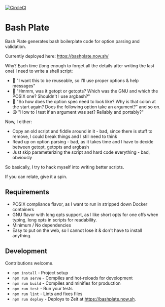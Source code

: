 [![CircleCI](https://circleci.com/gh/wwerner/bashplate.svg?style=svg)](https://circleci.com/gh/wwerner/bashplate)

# Bash Plate

Bash Plate generates bash boilerplate code for option parsing and validation.

Currently deployed here: https://bashplate.now.sh/

Why? Each time (long enough to forget all the details after writing the last one) I need to write a shell script:
* 🧐 "I want this to be reuseable, so I'll use proper options & help messages"
* 🤔 "Hmmm, was it getopt or getopts? Which was the GNU and which the POSIX one? Shouldn't I use argbash?" 
* 😤 "So how does the option spec need to look like? Why is that colon at the start again? Does the following option take an argument?" and so on.
* 😩 "How to I test if an argument was set? Reliably and portably?"

Now, I either:
* Copy an old script and fiddle around in it - bad, since there is stuff to remove, I could break things and I still need to think
* Read up on option parsing - bad, as it takes time and I have to decide between getopt, getopts and argbash
* Just skip parameterizing the script and hard code everything - bad, obviously

So basically, I try to hack myself into writing better scripts.

If you can relate, give it a spin.

## Requirements

* POSIX compliance flavor, as I want to run in stripped down Docker containers
* GNU flavor with long opts support, as I like short opts for one offs when typing, long opts in scripts for readability.
* Minimum / No dependencies
* Easy to put on the web, so I cannot lose it & don't have to install anything.

## Development

Contributions welcome.

* `npm install` - Project setup
* `npm run serve` - Compiles and hot-reloads for development
* `npm run build` - Compiles and minifies for production
* `npm run test` - Run your tests
* `npm run lint` - Lints and fixes files
* `npm run deploy` - Deploys to Zeit at https://bashplate.now.sh.

